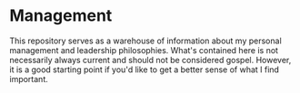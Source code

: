 # Management

This repository serves as a warehouse of information about my personal management and leadership philosophies.  What's contained here is not necessarily always current and should not be considered gospel.  However, it is a good starting point if you'd like to get a better sense of what I find important.